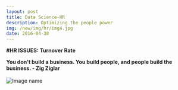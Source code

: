 ```yaml
---
layout: post
title: Data Science-HR
description: Optimizing the people power
img: /new/img/hr/img4.jpg
date: 2016-04-30
---
```


**#HR ISSUES: Turnover Rate**

**You don't build a business. You build people, and people build the business. - Zig Ziglar**
<Br>
  <Br>
![Image name](https://static1.squarespace.com/static/5144a1bde4b033f38036b7b9/t/56ab72ebbe7b96fafe9303f5/1454076676264/)
    

